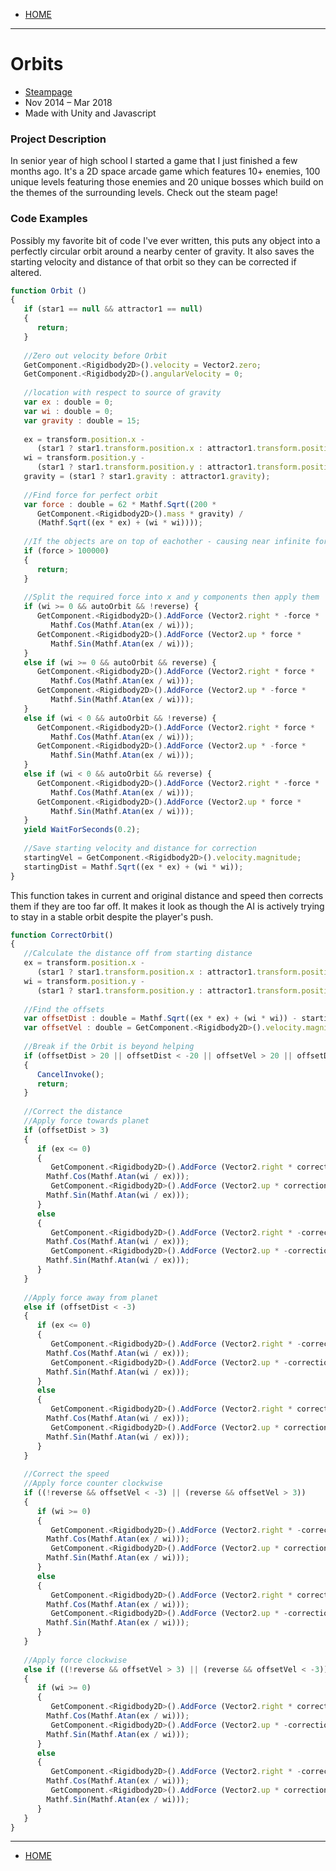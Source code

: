 - [HOME](https://avijr.com)

---

# Orbits
- [Steampage](https://store.steampowered.com/app/719350/Orbits/)
- Nov 2014 – Mar 2018
- Made with Unity and Javascript

### Project Description
In senior year of high school I started a game that I just finished a few months ago. It's a 2D space arcade game which features 10+ enemies, 100 unique levels featuring those enemies and 20 unique bosses which build on the themes of the surrounding levels. Check out the steam page!

### Code Examples
Possibly my favorite bit of code I've ever written, this puts any object into a perfectly circular orbit around a nearby center of gravity. It also saves the starting velocity and distance of that orbit so they can be corrected if altered.
```javascript
function Orbit ()
{
   if (star1 == null && attractor1 == null)
   {
      return;
   }
			
   //Zero out velocity before Orbit
   GetComponent.<Rigidbody2D>().velocity = Vector2.zero;
   GetComponent.<Rigidbody2D>().angularVelocity = 0;
	
   //location with respect to source of gravity
   var ex : double = 0;
   var wi : double = 0;
   var gravity : double = 15;
	
   ex = transform.position.x - 
      (star1 ? star1.transform.position.x : attractor1.transform.position.x);
   wi = transform.position.y - 
      (star1 ? star1.transform.position.y : attractor1.transform.position.y);
   gravity = (star1 ? star1.gravity : attractor1.gravity);
	
   //Find force for perfect orbit
   var force : double = 62 * Mathf.Sqrt((200 * 
      GetComponent.<Rigidbody2D>().mass * gravity) / 
      (Mathf.Sqrt((ex * ex) + (wi * wi))));
   
   //If the objects are on top of eachother - causing near infinite force
   if (force > 100000)
   {
      return;
   }
	
   //Split the required force into x and y components then apply them
   if (wi >= 0 && autoOrbit && !reverse) {
      GetComponent.<Rigidbody2D>().AddForce (Vector2.right * -force *
         Mathf.Cos(Mathf.Atan(ex / wi)));
      GetComponent.<Rigidbody2D>().AddForce (Vector2.up * force *
         Mathf.Sin(Mathf.Atan(ex / wi)));
   }
   else if (wi >= 0 && autoOrbit && reverse) {
      GetComponent.<Rigidbody2D>().AddForce (Vector2.right * force *
         Mathf.Cos(Mathf.Atan(ex / wi)));
      GetComponent.<Rigidbody2D>().AddForce (Vector2.up * -force *
         Mathf.Sin(Mathf.Atan(ex / wi)));
   }
   else if (wi < 0 && autoOrbit && !reverse) {
      GetComponent.<Rigidbody2D>().AddForce (Vector2.right * force *
         Mathf.Cos(Mathf.Atan(ex / wi)));
      GetComponent.<Rigidbody2D>().AddForce (Vector2.up * -force *
         Mathf.Sin(Mathf.Atan(ex / wi)));
   }
   else if (wi < 0 && autoOrbit && reverse) {
      GetComponent.<Rigidbody2D>().AddForce (Vector2.right * -force *
         Mathf.Cos(Mathf.Atan(ex / wi)));
      GetComponent.<Rigidbody2D>().AddForce (Vector2.up * force *
         Mathf.Sin(Mathf.Atan(ex / wi)));
   }
   yield WaitForSeconds(0.2);
   
   //Save starting velocity and distance for correction
   startingVel = GetComponent.<Rigidbody2D>().velocity.magnitude;
   startingDist = Mathf.Sqrt((ex * ex) + (wi * wi));
}
```

This function takes in current and original distance and speed then corrects them if they are too far off. It makes it look as though the AI is actively trying to stay in a stable orbit despite the player's push.
```javascript
function CorrectOrbit()
{
   //Calculate the distance off from starting distance
   ex = transform.position.x - 
      (star1 ? star1.transform.position.x : attractor1.transform.position.x);
   wi = transform.position.y - 
      (star1 ? star1.transform.position.y : attractor1.transform.position.y);
   
   //Find the offsets
   var offsetDist : double = Mathf.Sqrt((ex * ex) + (wi * wi)) - startingDist;
   var offsetVel : double = GetComponent.<Rigidbody2D>().velocity.magnitude - startingVel;
	
   //Break if the Orbit is beyond helping
   if (offsetDist > 20 || offsetDist < -20 || offsetVel > 20 || offsetDist < -20)
   {
      CancelInvoke();
      return;
   }
	
   //Correct the distance
   //Apply force towards planet
   if (offsetDist > 3)
   {
      if (ex <= 0)
      {
         GetComponent.<Rigidbody2D>().AddForce (Vector2.right * correction *
	    Mathf.Cos(Mathf.Atan(wi / ex)));
         GetComponent.<Rigidbody2D>().AddForce (Vector2.up * correction * 
	    Mathf.Sin(Mathf.Atan(wi / ex)));
      }
      else
      {
         GetComponent.<Rigidbody2D>().AddForce (Vector2.right * -correction * 
	    Mathf.Cos(Mathf.Atan(wi / ex)));
         GetComponent.<Rigidbody2D>().AddForce (Vector2.up * -correction * 
	    Mathf.Sin(Mathf.Atan(wi / ex)));
      }
   }
   
   //Apply force away from planet
   else if (offsetDist < -3)
   {
      if (ex <= 0)
      {
         GetComponent.<Rigidbody2D>().AddForce (Vector2.right * -correction * 
	    Mathf.Cos(Mathf.Atan(wi / ex)));
         GetComponent.<Rigidbody2D>().AddForce (Vector2.up * -correction * 
	    Mathf.Sin(Mathf.Atan(wi / ex)));
      }
      else
      {
         GetComponent.<Rigidbody2D>().AddForce (Vector2.right * correction * 
	    Mathf.Cos(Mathf.Atan(wi / ex)));
         GetComponent.<Rigidbody2D>().AddForce (Vector2.up * correction * 
	    Mathf.Sin(Mathf.Atan(wi / ex)));
      }
   }
	
   //Correct the speed
   //Apply force counter clockwise
   if ((!reverse && offsetVel < -3) || (reverse && offsetVel > 3))
   {
      if (wi >= 0)
      {
         GetComponent.<Rigidbody2D>().AddForce (Vector2.right * -correction * 
	    Mathf.Cos(Mathf.Atan(ex / wi)));
         GetComponent.<Rigidbody2D>().AddForce (Vector2.up * correction * 
	    Mathf.Sin(Mathf.Atan(ex / wi)));
      }
      else
      {
         GetComponent.<Rigidbody2D>().AddForce (Vector2.right * correction * 
	    Mathf.Cos(Mathf.Atan(ex / wi)));
         GetComponent.<Rigidbody2D>().AddForce (Vector2.up * -correction * 
	    Mathf.Sin(Mathf.Atan(ex / wi)));
      }
   }
   
   //Apply force clockwise
   else if ((!reverse && offsetVel > 3) || (reverse && offsetVel < -3))
   {
      if (wi >= 0)
      {
         GetComponent.<Rigidbody2D>().AddForce (Vector2.right * correction * 
	    Mathf.Cos(Mathf.Atan(ex / wi)));
         GetComponent.<Rigidbody2D>().AddForce (Vector2.up * -correction * 
	    Mathf.Sin(Mathf.Atan(ex / wi)));
      }
      else
      {
         GetComponent.<Rigidbody2D>().AddForce (Vector2.right * -correction * 
	    Mathf.Cos(Mathf.Atan(ex / wi)));
         GetComponent.<Rigidbody2D>().AddForce (Vector2.up * correction * 
	    Mathf.Sin(Mathf.Atan(ex / wi)));
      }
   }
}
```

---

- [HOME](https://avijr.com)
